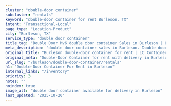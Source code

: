 ```yaml
---
cluster: "double-door container"
subcluster: "rentals"
keyword: "double-door container for rent Burleson, TX"
intent: "Transactional-Local"
page_type: "Location-Product"
city: "Burleson, TX"
service_type: "double door container"
title_tag: "Double Door Mv6 double door container Sales in Burleson | LC Container"
meta_description: "double door container sales in Burleson. Double door containers for easy access. Fast delivery, competitive pricing. Serving double door container area. Quote ID: 6Z4. Call (214) 524-4168 for your free quote today."
original_title: "Burleson double-door container for rent | LC Container"
original_meta: "Double-Door Container for rent with delivery in Burleson, TX. LC Container — local Since 2003. Get pricing today."
url_slug: "/burleson/double-door-container/rentals"
h1: "Double-Door Container For Rent in Burleson"
internal_links: "/inventory"
priority: 3
notes: ""
noindex: true
image_alt: "double door container available for delivery in Burleson"
last_updated: "2025-10-20"
---
```


<!-- TODO: Add unique city/inventory copy, images, and internal links here. -->
